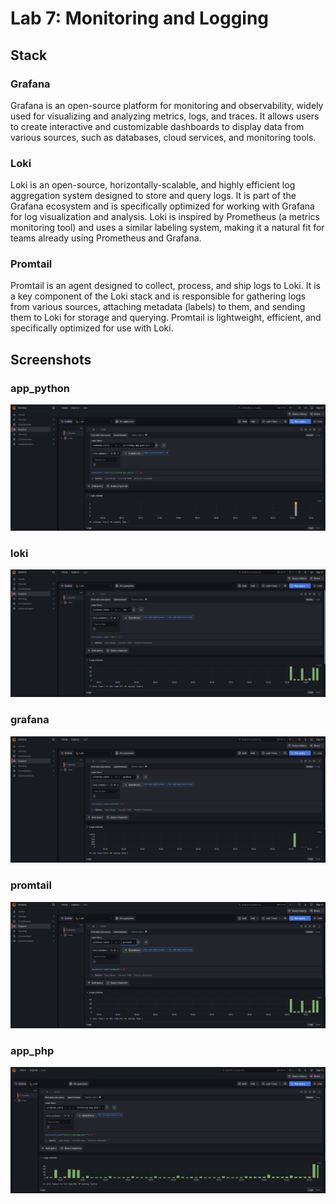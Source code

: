 # Lab 7: Monitoring and Logging

## Stack

### Grafana

Grafana is an open-source platform for monitoring and observability, widely used for visualizing and analyzing metrics,
logs, and traces. It allows users to create interactive and customizable dashboards to display data from various sources,
such as databases, cloud services, and monitoring tools.

### Loki

Loki is an open-source, horizontally-scalable, and highly efficient log aggregation system designed to store and
query logs. It is part of the Grafana ecosystem and is specifically optimized for working with Grafana for log 
visualization and analysis. Loki is inspired by Prometheus (a metrics monitoring tool) and uses a similar labeling 
system, making it a natural fit for teams already using Prometheus and Grafana.

### Promtail

Promtail is an agent designed to collect, process, and ship logs to Loki.
It is a key component of the Loki stack and is responsible for gathering logs from various sources, 
attaching metadata (labels) to them, and sending them to Loki for storage and querying. 
Promtail is lightweight, efficient, and specifically optimized for use with Loki.

## Screenshots

### app_python

![app_python](photos/python_photo.png)

### loki

![loki](photos/loki_photo.png)

### grafana

![grafana](photos/grafana_photo.png)

### promtail

![promtail](photos/promtail_photo.png)

### app_php

![app_php](photos/php_photo.png)
